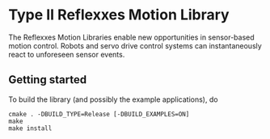 # Type II Reflexxes Motion Library

The Reflexxes Motion Libraries enable new opportunities in sensor-based motion
control. Robots and servo drive control systems can instantaneously react to
unforeseen sensor events.

## Getting started
To build the library (and possibly the example applications), do

    cmake . -DBUILD_TYPE=Release [-DBUILD_EXAMPLES=ON]
    make
    make install
